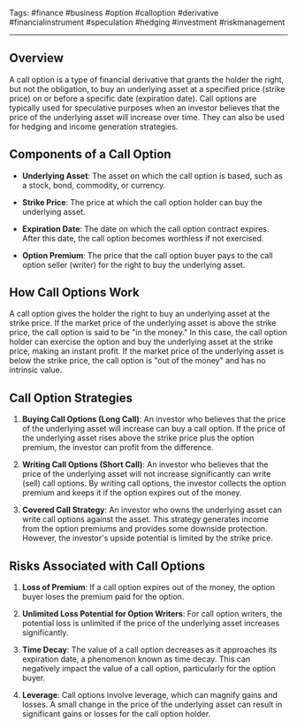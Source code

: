 Tags: #finance #business #option #calloption #derivative #financialinstrument #speculation #hedging #investment #riskmanagement

---

## Overview

A call option is a type of financial derivative that grants the holder the right, but not the obligation, to buy an underlying asset at a specified price (strike price) on or before a specific date (expiration date). Call options are typically used for speculative purposes when an investor believes that the price of the underlying asset will increase over time. They can also be used for hedging and income generation strategies.

## Components of a Call Option

-   **Underlying Asset**: The asset on which the call option is based, such as a stock, bond, commodity, or currency.
    
-   **Strike Price**: The price at which the call option holder can buy the underlying asset.
    
-   **Expiration Date**: The date on which the call option contract expires. After this date, the call option becomes worthless if not exercised.
    
-   **Option Premium**: The price that the call option buyer pays to the call option seller (writer) for the right to buy the underlying asset.
    

## How Call Options Work

A call option gives the holder the right to buy an underlying asset at the strike price. If the market price of the underlying asset is above the strike price, the call option is said to be "in the money." In this case, the call option holder can exercise the option and buy the underlying asset at the strike price, making an instant profit. If the market price of the underlying asset is below the strike price, the call option is "out of the money" and has no intrinsic value.

## Call Option Strategies

1.  **Buying Call Options (Long Call)**: An investor who believes that the price of the underlying asset will increase can buy a call option. If the price of the underlying asset rises above the strike price plus the option premium, the investor can profit from the difference.
    
2.  **Writing Call Options (Short Call)**: An investor who believes that the price of the underlying asset will not increase significantly can write (sell) call options. By writing call options, the investor collects the option premium and keeps it if the option expires out of the money.
    
3.  **Covered Call Strategy**: An investor who owns the underlying asset can write call options against the asset. This strategy generates income from the option premiums and provides some downside protection. However, the investor's upside potential is limited by the strike price.
    

## Risks Associated with Call Options

1.  **Loss of Premium**: If a call option expires out of the money, the option buyer loses the premium paid for the option.
    
2.  **Unlimited Loss Potential for Option Writers**: For call option writers, the potential loss is unlimited if the price of the underlying asset increases significantly.
    
3.  **Time Decay**: The value of a call option decreases as it approaches its expiration date, a phenomenon known as time decay. This can negatively impact the value of a call option, particularly for the option buyer.
    
4.  **Leverage**: Call options involve leverage, which can magnify gains and losses. A small change in the price of the underlying asset can result in significant gains or losses for the call option holder.